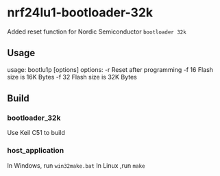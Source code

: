 # nrf24lu1-bootloader-32k
 Added reset function for Nordic Semiconductor `bootloader 32k`
## Usage
 usage: bootlu1p [options] <hex-file>
       options:
       -r Reset after programming
       -f 16 Flash size is 16K Bytes
       -f 32 Flash size is 32K Bytes

## Build
### bootloader_32k
 Use Keil C51 to build 
### host_application
 In Windows, run `win32make.bat`
 In Linux ,run `make`

